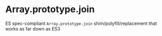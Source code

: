# Array.prototype.join
ES spec-compliant `Array.prototype.join` shim/polyfill/replacement that works as far down as ES3

